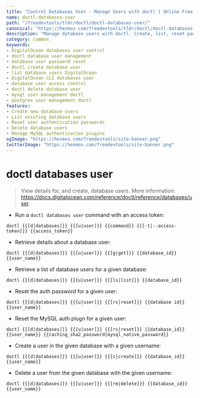 ```yaml
---
title: "Control Databases User - Manage Users with doctl | Online Free DevTools by Hexmos"
name: doctl-databases-user
path: "/freedevtools/tldr/doctl/doctl-databases-user/"
canonical: "https://hexmos.com/freedevtools/tldr/doctl/doctl-databases-user/"
description: "Manage database users with doctl. Create, list, reset passwords, and delete database users easily. Streamline your DigitalOcean database management. Free online tool, no registration required."
category: common
keywords:
- DigitalOcean databases user control
- doctl database user management
- database user password reset
- doctl create database user
- list database users DigitalOcean
- DigitalOcean CLI databases user
- database user access control
- doctl delete database user
- mysql user management doctl
- postgres user management doctl
features:
- Create new database users
- List existing database users
- Reset user authentication passwords
- Delete database users
- Manage MySQL authentication plugins
ogImage: "https://hexmos.com/freedevtools/site-banner.png"
twitterImage: "https://hexmos.com/freedevtools/site-banner.png"
---
```


# doctl databases user

> View details for, and create, database users.
> More information: <https://docs.digitalocean.com/reference/doctl/reference/databases/user>.

- Run a `doctl databases user` command with an access token:

`doctl {{[d|databases]}} {{[u|user]}} {{command}} {{[-t|--access-token]}} {{access_token}}`

- Retrieve details about a database user:

`doctl {{[d|databases]}} {{[u|user]}} {{[g|get]}} {{database_id}} {{user_name}}`

- Retrieve a list of database users for a given database:

`doctl {{[d|databases]}} {{[u|user]}} {{[ls|list]}} {{database_id}}`

- Reset the auth password for a given user:

`doctl {{[d|databases]}} {{[u|user]}} {{[rs|reset]}} {{database id}} {{user_name}}`

- Reset the MySQL auth plugn for a given user:

`doctl {{[d|databases]}} {{[u|user]}} {{[rs|reset]}} {{database_id}} {{user_name}} {{caching_sha2_password|mysql_native_password}}`

- Create a user in the given database with a given username:

`doctl {{[d|databases]}} {{[u|user]}} {{[c|create]}} {{database_id}} {{user_name}}`

- Delete a user from the given database with the given username:

`doctl {{[d|databases]}} {{[u|user]}} {{[rm|delete]}} {{database_id}} {{user_name}}`
